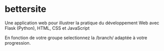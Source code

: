 # bettersite
Une application web pour illustrer la pratique du développement Web avec Flask (Python), HTML, CSS et JavaScript

En fonction de votre groupe selectionnez la /branch/ adaptée à votre progression.